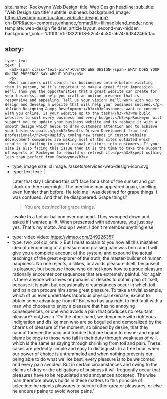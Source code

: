 site_name: 'Rockwynn Web Design'
title: Web Design
headline:
sub_title: 'Web Design sub title'
subtitle:
subhead: 
background_image: https://rwd.imgix.net/custom-website-design.jpg?ch=DPR&auto=compress,enhance,format&fit=fillmax
blend_mode: none
template: web-design
fieldset: article
layout: second-nav-hidden
background_color: '#ffffff'
id: 0822f618-52c4-4c80-a674-6d342465ffac

story:
  -
    type: text
    text: |
      <h3><span class="text-pink">CUSTOM WEB DESIGN</span> WHAT DOES YOUR ONLINE PRESENCE SAY ABOUT YOU?</h3>
      <p>
      Most consumers will search for businesses online before visiting them in person, so it’s important to make a great first impression. We’ll show you the opportunities that a great website can create for your business, and help you craft an online presence that is responsive and appealing. Tell us your vision! We’ll work with you to design and develop a website that will help your business succeed.</p><h1>Web Designing &amp; Development</h1><h3>Customers want to connect with you online. Is your website up to the task?</h3><h3>We build websites to suit every business and every budget.</h3><p>Rockwynn will support you to update your business website and to reshape it with a smooth design which helps to draw customers attention and to achieve your business goals.</p><h2>Results Driven Development from real professional</h2><p>Rapidly coming new trends in custom website development companies are making most of the sites outdated which results in failing to convert casual visitors into customers. If your site is also facing this issue then it is the time to take the support of experts of Rockwynn to rebuild or refresh it.</p><h3>Expect nothing less than perfect from Rockwynn</h3><
  -
    type: image
    size: xl
    image: /assets/services-web-design-icon.svg
  -
    type: text
    text: |
      <p>Later that day I climbed this cliff face for a shot of the sunset and got stuck up there overnight. The medicine man appeared again, smelling even funnier than before. He told me I was destined for grape things. I was confused. And then he disappeared. Grape things?</p><blockquote>You are destined for grape things.</blockquote><p>I woke to a hot air balloon over my head. They swooped down and asked if I wanted a lift. When presented with adventure, you just say yes. That's my motto. And up I went. I don't remember anything else.</p>
  -
    type: video
    video: https://vimeo.com/249226357
  -
    type: two_col
    col_one: >
      But I must explain to you how all this mistaken idea of denouncing of a pleasure and praising pain
      was born and I will give you a complete account of the system, and expound the actual teachings of
      the great explorer of the truth, the master-builder of human happiness. No one rejects, dislikes, or
      avoids pleasure itself, because it is pleasure, but because those who do not know how to pursue
      pleasure rationally encounter consequences that are extremely painful. Nor again is there anyone who
      loves or pursues or desires to obtain pain of itself, because it is pain, but occasionally
      circumstances occur in which toil and pain can procure him some great pleasure. To take a trivial
      example, which of us ever undertakes laborious physical exercise, except to obtain some advantage
      from it? But who has any right to find fault with a man who chooses to enjoy a pleasure that has no
      annoying consequences, or one who avoids a pain that produces no resultant pleasure?
    col_two: >
      'On the other hand, we denounce with righteous indignation and dislike men who are so beguiled and demoralized by the charms of pleasure of the moment, so blinded by desire, that they cannot foresee the pain and trouble that are bound to ensue; and equal blame belongs to those who fail in their duty through weakness of will, which is the same as saying through shrinking from toil and pain. These cases are perfectly simple and easy to distinguish. In a free hour, when our power of choice is untrammeled and when nothing prevents our being able to do what we like best, every pleasure is to be welcomed and every pain avoided. But in certain circumstances and owing to the claims of duty or the obligations of business it will frequently occur that pleasures have to be repudiated and annoyances accepted. The wise man therefore always holds in these matters to this principle of selection: he rejects pleasures to secure other greater pleasures, or else he endures pains to avoid worse pains.'
